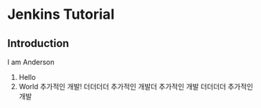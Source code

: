 # Jenkins Tutorial 

## Introduction

I am Anderson

1. Hello
2. World
추가적인 개발!
더더더더 추가적인 개발더 추가적인 개발
더더더더 추가적인 개발
